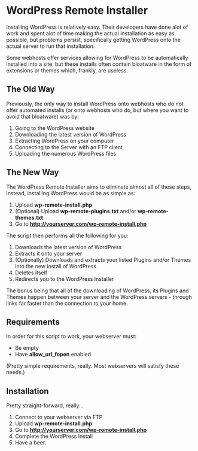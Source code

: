 WordPress Remote Installer
==========================

Installing WordPress is relatively easy. Their developers have done alot of work and spent alot of time making the actual installation as easy as possible, but problems persist, specifically getting WordPress onto the actual server to run that installation.

Some webhosts offer services allowing for WordPress to be automatically installed into a site, but these installs often contain bloatware in the form of extensions or themes which, frankly, are useless.

## The Old Way
Previously, the only way to install WordPress onto webhosts who do not offer automated installs (or onto webhosts who do, but where you want to avoid that bloatware) was by:

1. Going to the WordPress website
2. Downloading the latest version of WordPress
3. Extracting WordPress on your computer
4. Connecting to the Server with an FTP client
5. Uploading the numerous WordPress files

## The New Way
The WordPress Remote Installer aims to eliminate almost all of these steps, instead, installing WordPress would be as simple as:

1. Upload **wp-remote-install.php**
2. (Optional) Upload **wp-remote-plugins.txt** and/or **wp-remote-themes.txt**
3. Go to **http://yourserver.com/wp-remote-install.php**

The script then performs all the following for you:

1. Downloads the latest version of WordPress
2. Extracts it onto your server
3. (Optionally) Downloads and extracts your listed Plugins and/or Themes into the new install of WordPress
4. Deletes itself
5. Redirects you to the WordPress Installer

The bonus being that all of the downloading of WordPress, its Plugins and Themes happen between your server and the WordPress servers - through links far faster than the connection to your home.

## Requirements
In order for this script to work, your webserver must:

- Be empty
- Have **allow\_url\_fopen** enabled

(Pretty simple requirements, really. Most webservers will satisfy these needs.)

## Installation
Pretty straight-forward, really...

1. Connect to your webserver via FTP
2. Upload **wp-remote-install.php**
3. Go to **http://yourserver.com/wp-remote-install.php**
4. Complete the WordPress Install
5. Have a beer.